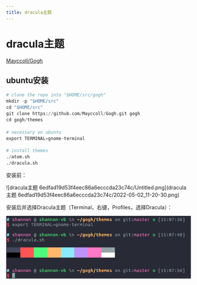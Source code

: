 ```yaml
---
title: dracula主题
---
```


# dracula主题

[Mayccoll/Gogh](https://github.com/Mayccoll/Gogh)

## ubuntu安装

```python
# clone the repo into "$HOME/src/gogh"
mkdir -p "$HOME/src"
cd "$HOME/src"
git clone https://github.com/Mayccoll/Gogh.git gogh
cd gogh/themes

# necessary on ubuntu
export TERMINAL=gnome-terminal

# install themes
./atom.sh
./dracula.sh
```

安装前：

![dracula主题 6edfad19d53f4eec86a6ecccda23c74c/Untitled.png](dracula主题 6edfad19d53f4eec86a6ecccda23c74c/2022-05-02_11-20-30.png)

安装后并选择Dracula主题（Terminal，右键，Profiles，选择Dracula）：

![dracula主题 6edfad19d53f4eec86a6ecccda23c74c/Untitled 1.png](assets/ebfe2b9eee1b17c988743220e5988536.png)
